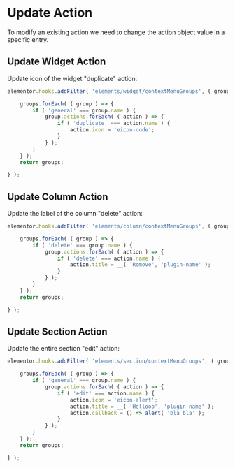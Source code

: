 # Update Action

To modify an existing action we need to change the action object value in a specific entry.

## Update Widget Action

Update icon of the widget "duplicate" action:

```js {1}
elementor.hooks.addFilter( 'elements/widget/contextMenuGroups', ( groups, view ) => {

	groups.forEach( ( group ) => {
		if ( 'general' === group.name ) {
			group.actions.forEach( ( action ) => {
				if ( 'duplicate' === action.name ) {
					action.icon = 'eicon-code';
				}
			} );
		}
	} );
	return groups;

} );
```

## Update Column Action

Update the label of the column "delete" action:

```js {1}
elementor.hooks.addFilter( 'elements/column/contextMenuGroups', ( groups, view ) => {

	groups.forEach( ( group ) => {
		if ( 'delete' === group.name ) {
			group.actions.forEach( ( action ) => {
				if ( 'delete' === action.name ) {
					action.title = __( 'Remove', 'plugin-name' );
				}
			} );
		}
	} );
	return groups;

} );
```

## Update Section Action

Update the entire section "edit" action:

```js {1}
elementor.hooks.addFilter( 'elements/section/contextMenuGroups', ( groups, view ) => {

	groups.forEach( ( group ) => {
		if ( 'general' === group.name ) {
			group.actions.forEach( ( action ) => {
				if ( 'edit' === action.name ) {
					action.icon = 'eicon-alert';
					action.title = __( 'Hellooo', 'plugin-name' );
					action.callback = () => alert( 'bla bla' );
				}
			} );
		}
	} );
	return groups;

} );
```
